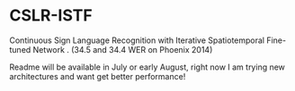 # CSLR-ISTF
Continuous Sign Language Recognition with Iterative Spatiotemporal Fine-tuned Network . (34.5 and 34.4 WER on Phoenix 2014)


Readme will be available in July or early August, right now I am trying new architectures and want get better performance!
